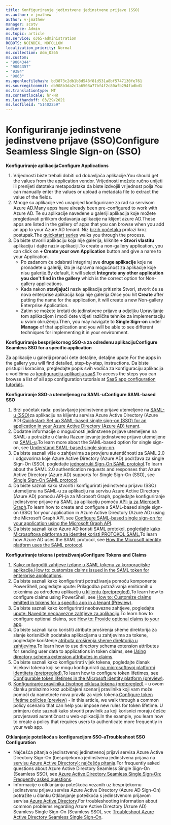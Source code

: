 ```yaml
---
title: Konfiguriranje jedinstvene jedinstvene prijave (SSO)
ms.author: v-jmathew
author: v-jmathew
manager: scotv
audience: Admin
ms.topic: article
ms.service: o365-administration
ROBOTS: NOINDEX, NOFOLLOW
localization_priority: Normal
ms.collection: Adm_O365
ms.custom:
- "9004344"
- "9004357"
- "9384"
- "9863"
ms.openlocfilehash: bd3873c2db1b8d548f81d531a8bf5747130fe761
ms.sourcegitcommit: db908b3da2c7a6508a77bf4f2c80afb294fadbd1
ms.translationtype: MT
ms.contentlocale: hr-HR
ms.lasthandoff: 03/29/2021
ms.locfileid: "51402259"
---
```

# <a name="configure-seamless-single-sign-on-sso"></a><span data-ttu-id="0882c-102">Konfiguriranje jedinstvene jedinstvene prijave (SSO)</span><span class="sxs-lookup"><span data-stu-id="0882c-102">Configure Seamless Single Sign-on (SSO)</span></span>

<span data-ttu-id="0882c-103">**Konfiguriranje aplikacija**</span><span class="sxs-lookup"><span data-stu-id="0882c-103">**Configure Applications**</span></span>

1. <span data-ttu-id="0882c-104">Vrijednosti biste trebali dobiti od dobavljača aplikacije.</span><span class="sxs-lookup"><span data-stu-id="0882c-104">You should get the values from the application vendor.</span></span> <span data-ttu-id="0882c-105">Vrijednosti možete ručno unijeti ili prenijeti datoteku metapodataka da biste izdvojili vrijednost polja.</span><span class="sxs-lookup"><span data-stu-id="0882c-105">You can manually enter the values or upload a metadata file to extract the value of the fields.</span></span>
2. <span data-ttu-id="0882c-106">Mnoge su aplikacije već unaprijed konfigurirane za rad sa servisom Azure AD.</span><span class="sxs-lookup"><span data-stu-id="0882c-106">Many apps have already been pre-configured to work with Azure AD.</span></span> <span data-ttu-id="0882c-107">Te su aplikacije navedene u galeriji aplikacija koje možete pregledavati prilikom dodavanja aplikacije na klijent azure AD.</span><span class="sxs-lookup"><span data-stu-id="0882c-107">These apps are listed in the gallery of apps that you can browse when you add an app to your Azure AD tenant.</span></span> <span data-ttu-id="0882c-108">Niz [brzih početaka](https://docs.microsoft.com/azure/active-directory/manage-apps/add-application-portal-configure) prolazi kroz postupak.</span><span class="sxs-lookup"><span data-stu-id="0882c-108">The [quickstart series](https://docs.microsoft.com/azure/active-directory/manage-apps/add-application-portal-configure) walks you through the process.</span></span>
3. <span data-ttu-id="0882c-109">Da biste stvorili aplikaciju koja nije galerija, kliknite **+ Stvori vlastitu** aplikaciju i dajte naziv aplikaciji.</span><span class="sxs-lookup"><span data-stu-id="0882c-109">To create a non-gallery application, you can click on **+ Create your own Application** button and give a name to your Application.</span></span>
    - <span data-ttu-id="0882c-110">Po zadanom će odabrati Integriraj sve **druge aplikacije** koje ne pronađete u galeriji, što je ispravna mogućnost za aplikacije koje nisu galerije.</span><span class="sxs-lookup"><span data-stu-id="0882c-110">By default, it will select **Integrate any other application you don't find in the gallery** which is the correct option for Non-gallery applications.</span></span>
    - <span data-ttu-id="0882c-111">Kada nakon **stavljajući** naziv aplikacije pritisnite Stvori, stvorit će se nova enterprise aplikacija koja nije galerija.</span><span class="sxs-lookup"><span data-stu-id="0882c-111">Once you hit **Create** after putting the name for the application, it will create a new Non-gallery Enterprise Application.</span></span>
    - <span data-ttu-id="0882c-112">Zatim se možete kretati do jedinstvene  prijave **u** odjeljku Upravljanje tom aplikacijom i moći ćete vidjeti različite tehnike za implementaciju u svom okruženju.</span><span class="sxs-lookup"><span data-stu-id="0882c-112">Then, you may navigate to **Single Sign-on** under **Manage** of that application and you will be able to see different techniques for implementing it in your environment.</span></span>

<span data-ttu-id="0882c-113">**Konfiguriranje besprijekornog SSO-a za određenu aplikaciju**</span><span class="sxs-lookup"><span data-stu-id="0882c-113">**Configure Seamless SSO for a specific application**</span></span>

<span data-ttu-id="0882c-114">Za aplikacije u galeriji pronaći ćete detaljne, detaljne upute.</span><span class="sxs-lookup"><span data-stu-id="0882c-114">For the apps in the gallery you will find detailed, step-by-step, instructions.</span></span> <span data-ttu-id="0882c-115">Da biste pristupili koracima, pregledajte popis svih vodiča za konfiguraciju aplikacija u vodičima za [konfiguraciju aplikacija saaS](https://docs.microsoft.com/azure/active-directory/saas-apps/tutorial-list).</span><span class="sxs-lookup"><span data-stu-id="0882c-115">To access the steps you can browse a list of all app configuration tutorials at [SaaS app configuration tutorials](https://docs.microsoft.com/azure/active-directory/saas-apps/tutorial-list).</span></span>

<span data-ttu-id="0882c-116">**Konfiguriranje SSO-a utemeljenog na SAML-u**</span><span class="sxs-lookup"><span data-stu-id="0882c-116">**Configure SAML-based SSO**</span></span>

1. <span data-ttu-id="0882c-117">Brzi početak rada: postavljanje jedinstvene prijave utemeljene na [SAML-u (SSO)](https://docs.microsoft.com/azure/active-directory/manage-apps/add-application-portal-setup-sso)za aplikaciju na klijentu servisa Azure Active Directory (Azure AD).</span><span class="sxs-lookup"><span data-stu-id="0882c-117">[Quickstart: Set up SAML-based single sign-on (SSO) for an application in your Azure Active Directory (Azure AD) tenant](https://docs.microsoft.com/azure/active-directory/manage-apps/add-application-portal-setup-sso).</span></span>
2. <span data-ttu-id="0882c-118">Dodatne informacije o mogućnosti jedinstvene prijave utemeljene na SAML-u potražite u članku Razumijevanje jedinstvene prijave utemeljene na [SAML-u](https://docs.microsoft.com/azure/active-directory/manage-apps/configure-saml-single-sign-on).</span><span class="sxs-lookup"><span data-stu-id="0882c-118">To learn more about the SAML-based option for single sign-on, see [Understand SAML-based single sign-on](https://docs.microsoft.com/azure/active-directory/manage-apps/configure-saml-single-sign-on).</span></span>
3. <span data-ttu-id="0882c-119">Da biste saznali više o zahtjevima za provjeru autentičnosti za SAML 2.0 i odgovorima koje Azure Active Directory (Azure AD) podržava za single Sign-On (SSO), pogledajte [jednostruki Sign-On SAML protokol](https://docs.microsoft.com/azure/active-directory/develop/single-sign-on-saml-protocol).</span><span class="sxs-lookup"><span data-stu-id="0882c-119">To learn about the SAML 2.0 authentication requests and responses that Azure Active Directory (Azure AD) supports for Single Sign-On (SSO), see [Single Sign-On SAML protocol](https://docs.microsoft.com/azure/active-directory/develop/single-sign-on-saml-protocol).</span></span>
4. <span data-ttu-id="0882c-120">Da biste saznali kako stvoriti i konfigurirati jedinstvenu prijavu (SSO) utemeljenu na SAML-u za aplikaciju na servisu Azure Active Directory (Azure AD) pomoću API-ja za Microsoft Graph, pogledajte konfiguriranje jedinstvene prijave na SAML za aplikaciju pomoću [API-ja za Microsoft Graph](https://docs.microsoft.com/graph/application-saml-sso-configure-api).</span><span class="sxs-lookup"><span data-stu-id="0882c-120">To learn how to create and configure a SAML-based single sign-on (SSO) for your application in Azure Active Directory (Azure AD) using the Microsoft Graph API, see [Configure SAML-based single sign-on for your application using the Microsoft Graph API](https://docs.microsoft.com/graph/application-saml-sso-configure-api).</span></span>
5. <span data-ttu-id="0882c-121">Da biste saznali kako Azure AD koristi SAML protokol, pogledajte [kako Microsoftova platforma za identitet koristi PROTOKOL SAML.](https://docs.microsoft.com/azure/active-directory/develop/active-directory-saml-protocol-reference)</span><span class="sxs-lookup"><span data-stu-id="0882c-121">To learn how Azure AD uses the SAML protocol, see [How the Microsoft identity platform uses the SAML protocol](https://docs.microsoft.com/azure/active-directory/develop/active-directory-saml-protocol-reference).</span></span>

<span data-ttu-id="0882c-122">**Konfiguriranje tokena i potraživanja**</span><span class="sxs-lookup"><span data-stu-id="0882c-122">**Configure Tokens and Claims**</span></span>

1. <span data-ttu-id="0882c-123">[Kako: prilagoditi zahtjeve izdane u SAML tokenu za korporacijske aplikacije.](https://docs.microsoft.com/azure/active-directory/develop/active-directory-saml-claims-customization)</span><span class="sxs-lookup"><span data-stu-id="0882c-123">[How to: customize claims issued in the SAML token for enterprise applications](https://docs.microsoft.com/azure/active-directory/develop/active-directory-saml-claims-customization).</span></span>
2. <span data-ttu-id="0882c-124">Da biste saznali kako konfigurirati potraživanja pomoću komponente PowerShell, pogledajte upute: Prilagodba potraživanja emitiranih u tokenima za određenu aplikaciju [u klijentu (pretpregled).](https://docs.microsoft.com/azure/active-directory/develop/active-directory-claims-mapping)</span><span class="sxs-lookup"><span data-stu-id="0882c-124">To learn how to configure claims using PowerShell, see [How to: Customize claims emitted in tokens for a specific app in a tenant (Preview)](https://docs.microsoft.com/azure/active-directory/develop/active-directory-claims-mapping).</span></span>
3. <span data-ttu-id="0882c-125">Da biste saznali kako konfigurirati neobavezne zahtjeve, pogledajte [upute: Navedite neobavezne zahtjeve za aplikaciju](https://docs.microsoft.com/azure/active-directory/develop/active-directory-optional-claims).</span><span class="sxs-lookup"><span data-stu-id="0882c-125">To learn how to configure optional claims, see [How to: Provide optional claims to your app](https://docs.microsoft.com/azure/active-directory/develop/active-directory-optional-claims).</span></span>
4. <span data-ttu-id="0882c-126">Da biste saznali kako koristiti atribute proširenja sheme direktorija za slanje korisničkih podataka aplikacijama u zahtjevima za tokene, pogledajte korištenje [atributa proširenja sheme direktorija u zahtjevima](https://docs.microsoft.com/azure/active-directory/develop/active-directory-schema-extensions).</span><span class="sxs-lookup"><span data-stu-id="0882c-126">To learn how to use directory schema extension attributes for sending user data to applications in token claims, see [Using directory schema extension attributes in claims](https://docs.microsoft.com/azure/active-directory/develop/active-directory-schema-extensions).</span></span>
5. <span data-ttu-id="0882c-127">Da biste saznali kako konfigurirati vijek tokena, pogledajte članak Vijekovi tokena koji se mogu konfigurirati [na microsoftovoj platformi identiteta (pretpregled).](https://docs.microsoft.com/azure/active-directory/develop/active-directory-configurable-token-lifetimes)</span><span class="sxs-lookup"><span data-stu-id="0882c-127">To learn how to configure token lifetimes, see [Configurable token lifetimes in the Microsoft identity platform (preview)](https://docs.microsoft.com/azure/active-directory/develop/active-directory-configurable-token-lifetimes).</span></span>
6. <span data-ttu-id="0882c-128">[Konfiguriranje pravilnika životnog ciklusa tokena (pretpregled)](https://docs.microsoft.com/azure/active-directory/develop/configure-token-lifetimes) – u ovom članku prolazimo kroz uobičajeni scenarij pravilnika koji vam može pomoći da nametnete nova pravila za vijek tokena.</span><span class="sxs-lookup"><span data-stu-id="0882c-128">[Configure token lifetime policies (preview)](https://docs.microsoft.com/azure/active-directory/develop/configure-token-lifetimes) - In this article, we walk through a common policy scenario that can help you impose new rules for token lifetime.</span></span> <span data-ttu-id="0882c-129">U primjeru ćete saznati kako stvoriti pravilnik za koji korisnici moraju češće provjeravati autentičnost u web-aplikaciji.</span><span class="sxs-lookup"><span data-stu-id="0882c-129">In the example, you learn how to create a policy that requires users to authenticate more frequently in your web app.</span></span>

<span data-ttu-id="0882c-130">**Otklanjanje poteškoća s konfiguracijom SSO-a**</span><span class="sxs-lookup"><span data-stu-id="0882c-130">**Troubleshoot SSO Configuration**</span></span>

- <span data-ttu-id="0882c-131">Najčešća pitanja o jedinstvenoj jedinstvenoj prijavi servisa Azure Active Directory Sign-On (besprijekorna jedinstvena jedinstvena prijava na [servisu Azure Active Directory): najčešća pitanja](https://docs.microsoft.com/azure/active-directory/hybrid/how-to-connect-sso-faq).</span><span class="sxs-lookup"><span data-stu-id="0882c-131">For frequently asked questions about Azure Active Directory Seamless Single Sign-On (Seamless SSO), see [Azure Active Directory Seamless Single Sign-On: Frequently asked questions](https://docs.microsoft.com/azure/active-directory/hybrid/how-to-connect-sso-faq).</span></span>
- <span data-ttu-id="0882c-132">Informacije o otklanjanju poteškoća vezanih uz besprijekornu jedinstvenu prijavu servisa Azure Active Directory (Azure AD Sign-On) potražite u članku Otklanjanje poteškoća s jedinstvenom prijavom servisa [Azure Active Directory](https://docs.microsoft.com/azure/active-directory/hybrid/tshoot-connect-sso).</span><span class="sxs-lookup"><span data-stu-id="0882c-132">For troubleshooting information about common problems regarding Azure Active Directory (Azure AD) Seamless Single Sign-On (Seamless SSO), see [Troubleshoot Azure Active Directory Seamless Single Sign-On](https://docs.microsoft.com/azure/active-directory/hybrid/tshoot-connect-sso).</span></span>
